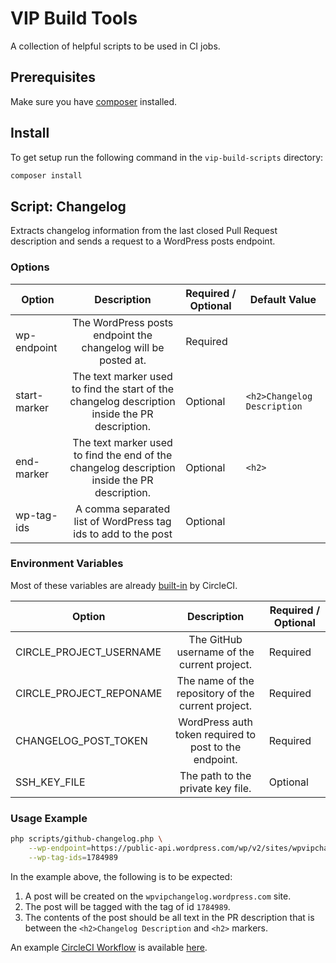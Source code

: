 # VIP Build Tools

A collection of helpful scripts to be used in CI jobs.

## Prerequisites

Make sure you have [composer](https://getcomposer.org/) installed.

## Install

To get setup run the following command in the `vip-build-scripts` directory:

```bash
composer install 
```

## Script: Changelog

Extracts changelog information from the last closed Pull Request description and sends a request to a WordPress posts endpoint.

### Options

| Option       | Description                                                                                    | Required / Optional | Default Value               |
| -------------|:----------------------------------------------------------------------------------------------:|---------------------| --------------------------- |
| wp-endpoint  | The WordPress posts endpoint the changelog will be posted at.                                  | Required            |                             |
| start-marker | The text marker used to find the start of the changelog description inside the PR description. | Optional            | `<h2>Changelog Description` |
| end-marker   | The text marker used to find the end of the changelog description inside the PR description.   | Optional            | `<h2>`                      |
| wp-tag-ids   | A comma separated list of WordPress tag ids to add to the post                                 | Optional            |                             |

### Environment Variables

Most of these variables are already [built-in](https://circleci.com/docs/2.0/env-vars/#built-in-environment-variables) by CircleCI.

| Option                  | Description                                            | Required / Optional |
| ----------------------- |:------------------------------------------------------:|---------------------| 
| CIRCLE_PROJECT_USERNAME | The GitHub username of the current project.            | Required            |
| CIRCLE_PROJECT_REPONAME | The name of the repository of the current project.     | Required            |
| CHANGELOG_POST_TOKEN    | WordPress auth token required to post to the endpoint. | Required            |
| SSH_KEY_FILE            | The path to the private key file.                      | Optional            |

### Usage Example

```bash
php scripts/github-changelog.php \
    --wp-endpoint=https://public-api.wordpress.com/wp/v2/sites/wpvipchangelog.wordpress.com/posts \
    --wp-tag-ids=1784989
```

In the example above, the following is to be expected:
1. A post will be created on the `wpvipchangelog.wordpress.com` site.
2. The post will be tagged with the tag of id `1784989`.
3. The contents of the post should be all text in the PR description that is between the `<h2>Changelog Description` and `<h2>` markers.

An example [CircleCI Workflow](https://circleci.com/docs/2.0/workflows/) is available [here](/examples/changelog-circleci-config.yml).